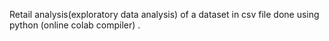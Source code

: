 Retail analysis(exploratory data analysis) of a dataset in csv file done using python (online colab compiler) .
